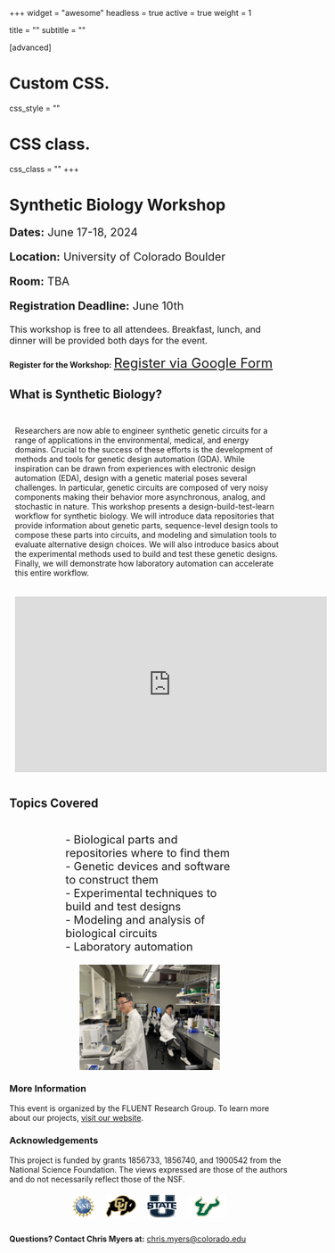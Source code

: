 +++
widget = "awesome"
headless = true
active = true
weight = 1

title = ""
subtitle = ""
  
[advanced]
 # Custom CSS. 
 css_style = ""
 
 # CSS class.
 css_class = ""
+++

# Synthetic Biology Workshop

<p style="font-size: 20px;"><strong>Dates:</strong> June 17-18, 2024</p>
<p style="font-size: 20px;"><strong >Location:</strong> University of Colorado Boulder</p>
<p style="font-size: 20px;"><strong>Room:</strong> TBA</p>
<p style="font-size: 20px;"><strong>Registration Deadline:</strong> June 10th</p>

<p style="font-size: 16px;">This workshop is free to all attendees. Breakfast, lunch, and dinner will be provided both days for the event.</p>

**Register for the Workshop:** <a href="https://docs.google.com/forms/d/e/1FAIpQLSfJymK6jK3u3jopTuSWuPojhUD9RnT1k_hsTVJVtsjka_QKSA/viewform?usp=sf_link" style="font-size: 24px;">Register via Google Form</a>


## <span style="font-weight: bold;">What is Synthetic Biology?</span>


<div style="display: flex; flex-wrap: wrap; margin-top: 20px;">
    <div style="flex: 1; min-width: 250px; padding: 10px; display: inline">
        <p>Researchers are now able to engineer synthetic genetic circuits for a range of applications in the environmental, medical, and energy domains. Crucial to the success of these efforts is the development of methods and tools for genetic design automation (GDA). While inspiration can be drawn from experiences with electronic design automation (EDA), design with a genetic material poses several challenges. In particular, genetic circuits are composed of very noisy components making their behavior more asynchronous, analog, and stochastic in nature. This workshop presents a design-build-test-learn workflow for synthetic biology. We will introduce data repositories that provide information about genetic parts, sequence-level design tools to compose these parts into circuits, and modeling and simulation tools to evaluate alternative design choices. We will also introduce basics about the experimental methods used to build and test these genetic designs. Finally, we will demonstrate how laboratory automation can accelerate this entire workflow.</p>
    </div>
    <div style="flex: 1; min-width: 250px; padding: 10px;">
        <iframe width="560" height="315" src="https://www.youtube.com/embed/zggU1KCgc7A?si=q9Z2_HH18-ZcNIFT" title="YouTube video player" frameborder="0" allow="accelerometer; autoplay; clipboard-write; encrypted-media; gyroscope; picture-in-picture; web-share" referrerpolicy="strict-origin-when-cross-origin" allowfullscreen></iframe>
    </div>
</div>

## <span style="font-weight: bold;">Topics Covered</span>

<div style="padding-left: 0px; margin-left: auto; margin-right: auto; max-width: 60%;">
<ul style="list-style-type: none; display: inline; font-size:20px">
    <li>- Biological parts and repositories where to find them</li>
    <li>- Genetic devices and software to construct them</li>
    <li>- Experimental techniques to build and test designs</li>
    <li>- Modeling and analysis of biological circuits</li>
    <li>- Laboratory automation</li>
</ul>
</div>

<div style="text-align: center; margin-top: 20px; margin-bottom: 20px; display: flex;
  flex-direction: column;">
    <img src="IMG_9397.jpg" alt="Amazing Scientists at Work!" style="max-width: 50%; height: auto; margin: auto; align-items: flex-start;">
</div>


### More Information

<div style="display: inline;">
    <p>This event is organized by the FLUENT Research Group. To learn more about our projects, <a href="https://fluentverification.github.io">visit our website</a>.</p>
</div>

### Acknowledgements

This project is funded by grants 1856733, 1856740, and 1900542 from the National Science Foundation. The views expressed are those of the authors and do not necessarily reflect those of the NSF.

<div style="display: flex; justify-content: center; align-items: center; gap: 20px; margin-top: 20px; margin-bottom: 30px;">
    <img src="nsf.jpeg" alt="NSF Logo" style="max-height: 40px;">
    <img src="cu.png" alt="CU Boulder Logo" style="max-height: 40px;">
    <img src="UState.png" alt="Utah State University Logo" style="max-height: 40px;">
    <img src="USF.png" alt="University of South Florida Logo" style="max-height: 40px;">
</div>

**Questions? Contact Chris Myers at:** chris.myers@colorado.edu
